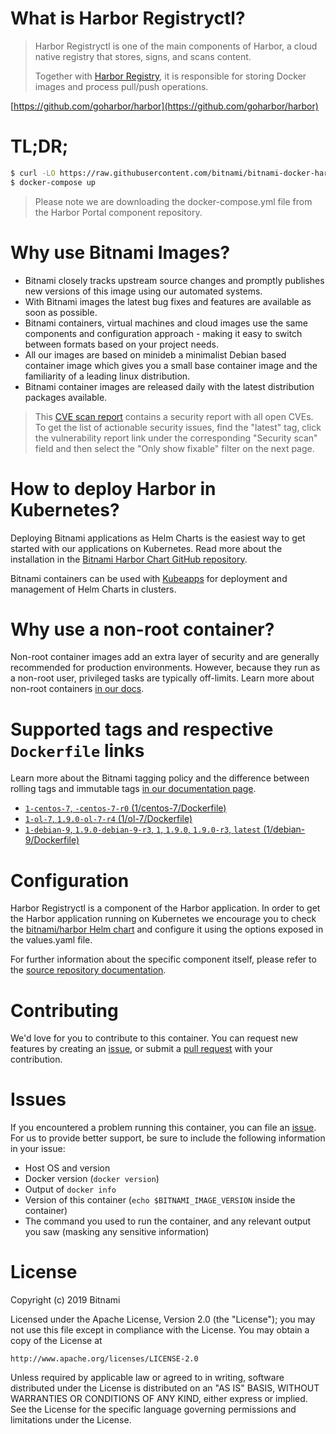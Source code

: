 # What is Harbor Registryctl?

> Harbor Registryctl is one of the main components of Harbor, a cloud native registry that stores, signs, and scans content.
>
> Together with [Harbor Registry](https://github.com/bitnami/bitnami-docker-registry), it is responsible for storing Docker images and process pull/push operations.

[https://github.com/goharbor/harbor](https://github.com/goharbor/harbor)

# TL;DR;

```bash
$ curl -LO https://raw.githubusercontent.com/bitnami/bitnami-docker-harbor-portal/master/docker-compose.yml
$ docker-compose up
```

> Please note we are downloading the docker-compose.yml file from the Harbor Portal component repository.

# Why use Bitnami Images?

* Bitnami closely tracks upstream source changes and promptly publishes new versions of this image using our automated systems.
* With Bitnami images the latest bug fixes and features are available as soon as possible.
* Bitnami containers, virtual machines and cloud images use the same components and configuration approach - making it easy to switch between formats based on your project needs.
* All our images are based on minideb a minimalist Debian based container image which gives you a small base container image and the familiarity of a leading linux distribution.
* Bitnami container images are released daily with the latest distribution packages available.


> This [CVE scan report](https://quay.io/repository/bitnami/harbor-registryctl?tab=tags) contains a security report with all open CVEs. To get the list of actionable security issues, find the "latest" tag, click the vulnerability report link under the corresponding "Security scan" field and then select the "Only show fixable" filter on the next page.

# How to deploy Harbor in Kubernetes?

Deploying Bitnami applications as Helm Charts is the easiest way to get started with our applications on Kubernetes. Read more about the installation in the [Bitnami Harbor Chart GitHub repository](https://github.com/bitnami/charts/tree/master/bitnami/harbor).

Bitnami containers can be used with [Kubeapps](https://kubeapps.com/) for deployment and management of Helm Charts in clusters.

# Why use a non-root container?

Non-root container images add an extra layer of security and are generally recommended for production environments. However, because they run as a non-root user, privileged tasks are typically off-limits. Learn more about non-root containers [in our docs](https://docs.bitnami.com/containers/how-to/work-with-non-root-containers/).

# Supported tags and respective `Dockerfile` links

Learn more about the Bitnami tagging policy and the difference between rolling tags and immutable tags [in our documentation page](https://docs.bitnami.com/containers/how-to/understand-rolling-tags-containers/).


* [`1-centos-7`, `-centos-7-r0` (1/centos-7/Dockerfile)](https://github.com/bitnami/bitnami-docker-harbor-registryctl/blob/-centos-7-r0/1/centos-7/Dockerfile)
* [`1-ol-7`, `1.9.0-ol-7-r4` (1/ol-7/Dockerfile)](https://github.com/bitnami/bitnami-docker-harbor-registryctl/blob/1.9.0-ol-7-r4/1/ol-7/Dockerfile)
* [`1-debian-9`, `1.9.0-debian-9-r3`, `1`, `1.9.0`, `1.9.0-r3`, `latest` (1/debian-9/Dockerfile)](https://github.com/bitnami/bitnami-docker-harbor-registryctl/blob/1.9.0-debian-9-r3/1/debian-9/Dockerfile)

# Configuration

Harbor Registryctl is a component of the Harbor application. In order to get the Harbor application running on Kubernetes we encourage you to check the [bitnami/harbor Helm chart](https://github.com/bitnami/charts/tree/master/bitnami/harbor) and configure it using the options exposed in the values.yaml file.

For further information about the specific component itself, please refer to the [source repository documentation](https://github.com/goharbor/harbor/tree/master/docs).

# Contributing

We'd love for you to contribute to this container. You can request new features by creating an [issue](https://github.com/bitnami/bitnami-docker-harbor-registryctl/issues), or submit a [pull request](https://github.com/bitnami/bitnami-docker-harbor-registryctl/pulls) with your contribution.

# Issues

If you encountered a problem running this container, you can file an [issue](https://github.com/bitnami/bitnami-docker-harbor-registryctl/issues). For us to provide better support, be sure to include the following information in your issue:

- Host OS and version
- Docker version (`docker version`)
- Output of `docker info`
- Version of this container (`echo $BITNAMI_IMAGE_VERSION` inside the container)
- The command you used to run the container, and any relevant output you saw (masking any sensitive information)

# License

Copyright (c) 2019 Bitnami

Licensed under the Apache License, Version 2.0 (the "License");
you may not use this file except in compliance with the License.
You may obtain a copy of the License at

    http://www.apache.org/licenses/LICENSE-2.0

Unless required by applicable law or agreed to in writing, software
distributed under the License is distributed on an "AS IS" BASIS,
WITHOUT WARRANTIES OR CONDITIONS OF ANY KIND, either express or implied.
See the License for the specific language governing permissions and
limitations under the License.
